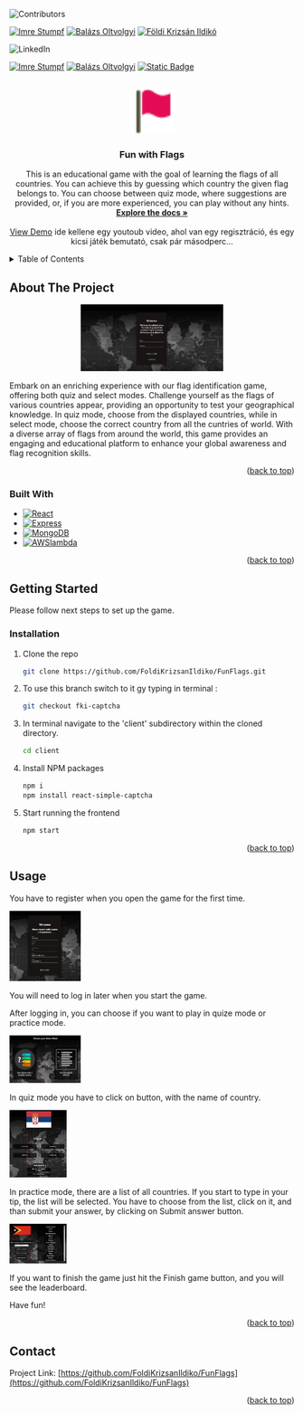 <a name="readme-top"></a>

<!-- PROJECT SHIELDS -->

![Contributors](https://img.shields.io/badge/-_Contributors-red.svg?logo=github&style=for-the-badge)

[![Imre Stumpf](https://img.shields.io/badge/Imre%20Stumpf-blue.svg?logo=github)][contributor1-url]
[![Balázs Oltvolgyi](https://img.shields.io/badge/Bal%C3%A1zs%20Olv%C3%B6lgyi-blue.svg?logo=github)][contributor2-url]
[![Földi Krizsán Ildikó](https://img.shields.io/badge/F%C3%B6ldi%20Krizs%C3%A1n%20Ildik%C3%B3-blue.svg?logo=github)][contributor3-url]

![LinkedIn][linkedin-shield]

[![Imre Stumpf](https://img.shields.io/badge/-_Imre%20Stumpf-grey.svg?logo=linkedin&colorB=555)][linkedin1-url]
[![Balázs Oltvolgyi](https://img.shields.io/badge/-_Bal%C3%A1zs%20Olv%C3%B6lgyi-grey.svg?logo=linkedin&colorB=555)][linkedin2-url]
[![Static Badge](https://img.shields.io/badge/-_%20F%C3%B6ldi%20Krizs%C3%A1n%20Ildik%C3%B3-grey.svg?logo=linkedin&colorB=555)][linkedin3-url]

<!-- PROJECT LOGO -->
<br />
<div align="center">
  <a href="https://github.com/FoldiKrizsanIldiko/FunFlags">
    <img src="client/public/favicon.png" alt="Logo" width="80" height="80">
  </a>

<h3 align="center">Fun with Flags</h3>

  <p align="center">
    This is an educational game with the goal of learning the flags of all countries. You can achieve this by guessing which country the given flag belongs to. You can choose between quiz mode, where suggestions are provided, or, if you are more experienced, you can play without any hints.
    <br />
    <a href="https://github.com/FoldiKrizsanIldiko/FunFlags"><strong>Explore the docs »</strong></a>
    <br />
    <br />
    <a href="https://github.com/FoldiKrizsanIldiko/FunFlags">View Demo</a>
    ide kellene egy youtoub video, ahol van egy regisztráció, és egy kicsi játék bemutató, csak pár másodperc...
</div>

<!-- TABLE OF CONTENTS -->
<details>
  <summary>Table of Contents</summary>
  <ol>
    <li>
      <a href="#about-the-project">About The Project</a>
      <ul>
        <li><a href="#built-with">Built With</a></li>
      </ul>
    </li>
    <li>
      <a href="#getting-started">Getting Started</a>
      <ul>
        <li><a href="#installation">Installation</a></li>
      </ul>
    </li>
    <li><a href="#usage">Usage</a></li>
    <li><a href="#contact">Contact</a></li>
  </ol>
</details>

<!-- ABOUT THE PROJECT -->

## About The Project

<!-- ![Product Name Screen Shot][product-screenshot] -->
<p align="center">
<img src="./client/public/scrsh1.png" width="50%" >
</p>

Embark on an enriching experience with our flag identification game, offering both quiz and select modes. Challenge yourself as the flags of various countries appear, providing an opportunity to test your geographical knowledge. In quiz mode, choose from the displayed countries, while in select mode, choose the correct country from all the cuntries of world. With a diverse array of flags from around the world, this game provides an engaging and educational platform to enhance your global awareness and flag recognition skills.

<p align="right">(<a href="#readme-top">back to top</a>)</p>

### Built With

- [![React][React.js]][React-url]
- [![Express][Express.io]][Express-url]
- [![MongoDB][MongoDB.io]][MongoDb-url]
- [![AWSlambda][AWSLambda.io]][AWSLambda-url]

<p align="right">(<a href="#readme-top">back to top</a>)</p>

<!-- GETTING STARTED -->

## Getting Started

Please follow next steps to set up the game.

### Installation

1. Clone the repo
   ```sh
   git clone https://github.com/FoldiKrizsanIldiko/FunFlags.git
   ```
2. To use this branch switch to it gy typing in terminal :
   ```sh
   git checkout fki-captcha
   ```
3. In terminal navigate to the 'client' subdirectory within the cloned directory.
   ```sh
   cd client
   ```
4. Install NPM packages
   ```sh
   npm i
   npm install react-simple-captcha
   ```
5. Start running the frontend
   ```sh
   npm start
   ```

<p align="right">(<a href="#readme-top">back to top</a>)</p>

<!-- USAGE EXAMPLES -->

## Usage

You have to register when you open the game for the first time.

<p align="left">
<img src="./client/public/register.png" width="25%" >
</p>

You will need to log in later when you start the game.

After logging in, you can choose if you want to play in quize mode or practice mode.

<p align="left">
<img src="./client/public/choose.png" width="25%" >
</p>

In quiz mode you have to click on button, with the name of country.

<p align="left">
<img src="./client/public/quizM.png" width="20%" >
</p>

In practice mode, there are a list of all countries. If you start to type in your tip, the list will be selected. You have to choose from the list, click on it, and than submit your answer, by clicking on Submit answer button.

<p align="left">
<img src="./client/public/practM.png" width="20%" >
</p>

If you want to finish the game just hit the Finish game button, and you will see the leaderboard.

Have fun!

<p align="right">(<a href="#readme-top">back to top</a>)</p>

<!-- CONTACT -->

## Contact

<!-- Földi Krizsán Ildikó  - fkildiko@yahoo.com -->

Project Link: [https://github.com/FoldiKrizsanIldiko/FunFlags](https://github.com/FoldiKrizsanIldiko/FunFlags)

<p align="right">(<a href="#readme-top">back to top</a>)</p>

<!-- MARKDOWN LINKS & IMAGES -->
<!-- https://www.markdownguide.org/basic-syntax/#reference-style-links -->

[contributor1-url]: https://github.com/Surmi64
[contributor2-url]: https://github.com/balazs-oltvolgyi
[contributor3-url]: https://github.com/FoldiKrizsanIldiko
[forks-shield]: https://img.shields.io/github/forks/github_username/repo_name.svg?style=for-the-badge
[forks-url]: https://github.com/FoldiKrizsanIldiko/FunFlags/network/members
[stars-shield]: https://img.shields.io/github/stars/github_username/repo_name.svg?style=for-the-badge
[stars-url]: https://github.com/FoldiKrizsanIldiko/FunFlags/stargazers
[issues-shield]: https://img.shields.io/github/issues/github_username/repo_name.svg?style=for-the-badge
[issues-url]: https://github.com/FoldiKrizsanIldiko/FunFlags/issues
[license-shield]: https://img.shields.io/github/license/github_username/repo_name.svg?style=for-the-badge
[license-url]: https://github.com/FoldiKrizsanIldiko/FunFlags/blob/master/LICENSE.txt
[linkedin-shield]: https://img.shields.io/badge/-LinkedIn-black.svg?style=for-the-badge&logo=linkedin&colorB=555
[linkedin1-url]: https://www.linkedin.com/in/istumpf/
[linkedin2-url]: https://www.linkedin.com/in/balazs-o/
[linkedin3-url]: https://www.linkedin.com/in/ildiko-foldi-krizsan/
[product-screenshot]: client/public/scrsh1.png
[React.js]: https://img.shields.io/badge/React-20232A?style=for-the-badge&logo=react&logoColor=61DAFB
[React-url]: https://reactjs.org/
[Express.io]: https://img.shields.io/badge/Express-20232A?style=for-the-badge&logo=Express&logoColor=47A248
[Express-url]: https://expressjs.com/
[MongoDB.io]: https://img.shields.io/badge/MongoDB-20232A?style=for-the-badge&logo=MongoDB&logoColor=47A248
[MongoDb-url]: https://www.mongodb.com/atlas/database
[AWSLambda.io]: https://img.shields.io/badge/Lambda-20232A?style=for-the-badge&logo=AWSLambda&logoColor=FF9900
[AWSLambda-url]: https://aws.amazon.com/pm/lambda/?gclid=CjwKCAiA1-6sBhAoEiwArqlGPuZDskT0wZIcIb3EISWuN_425YQqAIuiPF_OFZg6mHAQzxswLGZ66hoCEx4QAvD_BwE&trk=5e541ab3-2fcc-4151-9e08-fdea53dc7fb8&sc_channel=ps&ef_id=CjwKCAiA1-6sBhAoEiwArqlGPuZDskT0wZIcIb3EISWuN_425YQqAIuiPF_OFZg6mHAQzxswLGZ66hoCEx4QAvD_BwE:G:s&s_kwcid=AL!4422!3!651541907473!e!!g!!aws%20lambda!19836375769!150670855801
